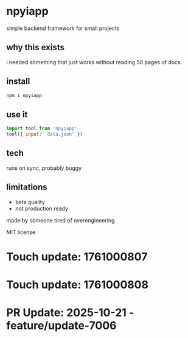 # npyiapp

simple backend framework for small projects

## why this exists

i needed something that just works without reading 50 pages of docs.

## install

```bash
npm i npyiapp
```

## use it

```js
import tool from 'npyiapp'
tool({ input: 'data.json' })
```

## tech

runs on sync, probably buggy

## limitations

- beta quality
- not production ready

made by someone tired of overengineering

MIT license

# Touch update: 1761000807

# Touch update: 1761000808

# PR Update: 2025-10-21 - feature/update-7006
